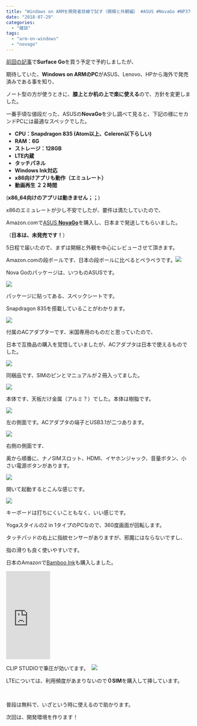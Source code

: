 ```yaml
---
title: "Windows on ARMを開発者目線で試す（開梱と外観編） #ASUS #NovaGo #NP370QL #Snapdragon"
date: "2018-07-29"
categories: 
  - "雑談"
tags: 
  - "arm-on-windows"
  - "novago"
---
```


[前回の記事](/blog/2018/07/12/surfacego-%e3%81%ae%e3%82%b9%e3%83%9a%e3%83%83%e3%82%af%e8%a9%b3%e7%b4%b0%e3%82%92%e6%af%94%e8%bc%83-gpdpokect-gpdpokect2-yogabook-ipadpro/)で**Surface Go**を買う予定で予約しましたが、

期待していた、**Windows on ARMのPC**がASUS、Lenovo、HPから海外で発売済みである事を知り、

ノート型の方が使うときに、**膝上とか机の上で楽に使える**ので、方針を変更しました。

一番手頃な値段だった、ASUSの**NovaGo**を少し調べて見ると、下記の様にセカンドPCには最適なスペックでした。

- **CPU：Snapdragon 835 (Atom以上、Celeron以下らしい)**
- **RAM：6G**
- **ストレージ：128GB**
- **LTE内蔵**
- **タッチパネル**
- **Windows Ink対応**
- **x86向けアプリも動作（エミュレート）**
- **動画再生 ２２時間**

(**x86\_64向けのアプリは動きません；；**)

x86のエミュレートが少し不安でしたが、要件は満たしていたので、

Amazon.comで[ASUS **NovaGo**](https://www.amazon.com/gp/product/B07CYX3DG8/)を購入し、日本まで発送してもらいました。

（**日本は、未発売です！**）

5日程で届いたので、まずは開梱と外観を中心にレビューさせて頂きます。

Amazon.comの段ボールです、日本の段ボールに比べるとペラペラです。![](images/IMG_0708-1-1024x768.jpg)

Nova Goのパッケージは、いつものASUSです。

![](images/IMG_0709-1-1024x768.jpg)

パッケージに貼ってある、スペックシートです。

Snapdragon 835を搭載していることがわかります。

![](images/IMG_0711-1-1024x768.jpg)

付属のACアダプターです、米国専用のものだと思っていたので、

日本で互換品の購入を覚悟していましたが、ACアダプタは日本で使えるものでした。

![](images/IMG_0717-1-1024x768.jpg)

同梱品です、SIMのピンとマニュアルが２冊入ってました。

![](images/IMG_0719-1-1024x768.jpg)

本体です、天板だけ金属（アルミ？）でした。本体は樹脂です。

![](images/IMG_0725-1-1024x768.jpg)

左の側面です。ACアダプタの端子とUSB3.1が二つあります。

![](images/IMG_0721-1-1024x768.jpg)

右側の側面です、

奥から順番に、ナノSIMスロット、HDMI、イヤホンジャック、音量ボタン、小さい電源ボタンがあります。

![](images/IMG_0723-1-1024x768.jpg)

開いて起動するとこんな感じです。

![](images/IMG_0726-1-1024x768.jpg)

キーボードは打ちにくいこともなく、いい感じです。

Yogaスタイルの2 in 1タイプのPCなので、360度画面が回転します。

タッチパッドの右上に指紋センサーがありますが、邪魔にはならないですし、

指の滑りも良く使いやすいです。

日本のAmazonで[Bamboo Ink](https://amzn.to/2P8rJwz)も購入しました。

<iframe style="width:120px;height:240px;" marginwidth="0" marginheight="0" scrolling="no" frameborder="0" src="https://rcm-fe.amazon-adsystem.com/e/cm?ref=qf_sp_asin_til&amp;t=kght6123-22&amp;m=amazon&amp;o=9&amp;p=8&amp;l=as1&amp;IS1=1&amp;detail=1&amp;asins=B0746NSVVP&amp;linkId=2c1b8f5725aaa460ba28e5f304faca52&amp;bc1=ffffff&amp;lt1=_top&amp;fc1=333333&amp;lc1=0066c0&amp;bg1=ffffff&amp;f=ifr"></iframe>

CLIP STUDIOで筆圧が効いてます。  ![](images/20180728_clipstudio_paint-1024x576.png)

LTEについては、利用頻度があまりないので**０SIM**を購入して挿しています。

 

普段は無料で、いざという時に使えるので助かります。

次回は、開発環境を作ります！
